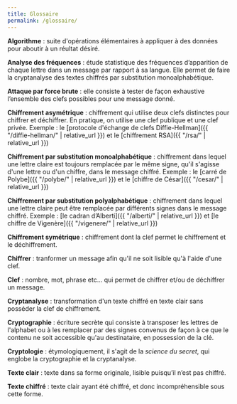 ```yaml
---
title: Glossaire
permalink: /glossaire/
---
```


**Algorithme** : suite d'opérations élémentaires à appliquer à des données pour aboutir à un réultat désiré.

**Analyse des fréquences** : étude statistique des fréquences d’apparition de chaque lettre dans un message par rapport à sa langue. 
Elle permet de faire la cryptanalyse des textes chiffrés par substitution monoalphabétique.

**Attaque par force brute** : elle consiste à tester de façon exhaustive l’ensemble des clefs possibles pour une message donné.

**Chiffrement asymétrique** : chiffrement qui utilise deux clefs distinctes pour chiffrer et déchiffrer. En pratique, on utilise une clef publique et une clef privée. Exemple : le [protocole d'échange de clefs Diffie-Hellman]({{ "/diffie-hellman/" | relative_url }}) et le [chiffrement RSA]({{ "/rsa/" | relative_url }})

**Chiffrement par substitution monoalphabétique** : chiffrement dans lequel une lettre claire est toujours remplacée par le même signe, qu'il s'agisse d'une lettre ou d'un chiffre, dans le message chiffré. Exemple : le [carré de Polybe]({{ "/polybe/" | relative_url }}) et le [chiffre de César]({{ "/cesar/" | relative_url }})

**Chiffrement par substitution polyalphabétique** : chiffrement dans lequel une lettre claire peut être remplacée par différents signes dans le message chiffré. 
Exemple : [le cadran d’Alberti]({{ "/alberti/" | relative_url }}) et [le chiffre de Vigenère]({{ "/vigenere/" | relative_url }})

**Chiffrement symétrique** : chiffrement dont la clef permet le chiffrement et le déchiffrement.

**Chiffrer** : tranformer un message afin qu'il ne soit lisible qu'à l'aide d'une clef.

**Clef** : nombre, mot, phrase etc... qui permet de chiffrer et/ou de déchiffrer un message.

**Cryptanalyse** : transformation d'un texte chiffré en texte clair sans posséder la clef de chiffrement.

**Cryptographie** : écriture secrète qui consiste à transposer les lettres de l'alphabet ou à les remplacer par des signes convenus de façon à ce que le contenu ne soit accessible qu'au destinataire, en possession de la clé.

**Cryptologie** : étymologiquement, il s'agit de la *science du secret*, qui englobe la cryptographie et la cryptanalyse.

**Texte clair** : texte dans sa forme originale, lisible puisqu’il n’est pas chiffré.

**Texte chiffré** : texte clair ayant été chiffré, et donc incompréhensible sous cette forme.



